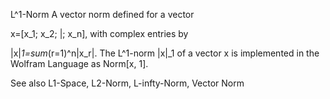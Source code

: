 L^1-Norm
A vector norm defined for a vector

 x=[x_1; x_2; |; x_n], 
with complex entries by

 |x|_1=sum_(r=1)^n|x_r|. 
The L^1-norm |x|_1 of a vector x is implemented in the Wolfram Language as Norm[x, 1].

See also
L1-Space, L2-Norm, L-infty-Norm, Vector Norm